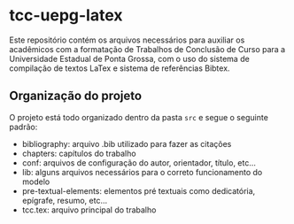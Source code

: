 # tcc-uepg-latex
Este repositório contém os arquivos necessários para auxiliar os acadêmicos com a formatação de Trabalhos de Conclusão de Curso para a Universidade Estadual de Ponta Grossa, com o uso do sistema de compilação de textos LaTex e sistema de referências Bibtex. 

## Organização do projeto
O projeto está todo organizado dentro da pasta `src` e segue o seguinte padrão:
- bibliography: arquivo .bib utilizado para fazer as citações
- chapters: capítulos do trabalho
- conf: arquivos de configuração do autor, orientador, título, etc…
- lib: alguns arquivos necessários para o correto funcionamento do modelo
- pre-textual-elements: elementos pré textuais como dedicatória, epígrafe, resumo, etc… 
- tcc.tex: arquivo principal do trabalho
